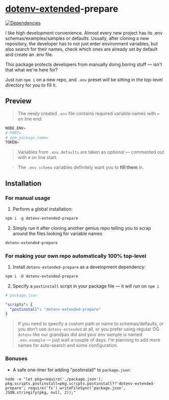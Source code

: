 # [dotenv-extended](https://www.npmjs.com/package/dotenv-extended)-prepare
[![Dependencies](https://img.shields.io/badge/dependencies-none-brightgreen)](# "zero dependency")

I like high development convenience. Almost every new project has its .env schemas/examples/samples or defaults. Usually, after cloning a new repository, the developer has to not just enter environment variables, but also search for their names, check which ones are already set by default and create an .env file.

This package protects developers from manually doing boring stuff — isn't that what we're here for?

Just run `npm i` on a new repo, and `.env` preset will be sitting in the top-level directory for you to fill it.

## Preview

> The newly created `.env` file contains required variable names with `=` on line end:

```ps1
NODE_ENV=
# PORT=
# npm_package_name=
TOKEN=
```

> Variables from `.env.defaults` are taken as _optional_ — commented out with `#` on line start.

> The `.env.schema` variables definitely want you to __fill them__ in.

## Installation

### For manual usage

1. Perform a global installation:

```ps1
npm i -g dotenv-extended-prepare
```

2. Simply run it after cloning another genius repo telling you to scrap around the files looking for variable names

```ps1
dotenv-extended-prepare
```

### For making your own repo automatically 100% top-level

1. Install `dotenv-extended-prepare` as a development dependency:

```ps1
npm i -D dotenv-extended-prepare
```

2. Specify a `postinstall` script in your package file — it will run on `npm i`

```yml
# package.json

"scripts": {
  "postinstall": "dotenv-extended-prepare"
}
```

> If you need to specify a custom path or name to schemas/defaults, or you don't use `dotenv-extended` at all, or you prefer using regular OG `dotenv` like our grandpas did and your env sample is named `.env.example` — just wait a couple of days. I'm planning to add more names for auto-search and some configuration.

### Bonuses

- A safe one-liner for adding "postinstall" to `package.json`:

```sh1
node -e "let pkg=require('./package.json'); pkg.scripts.postinstall=pkg.scripts.postinstall??'dotenv-extended-prepare'; require('fs').writeFileSync('package.json', JSON.stringify(pkg, null, 2));"
```